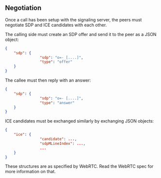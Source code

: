 ## Negotiation
Once a call has been setup with the signaling server, the peers must 
negotiate SDP and ICE candidates with each other.

The calling side must create an SDP offer and send it to the peer as a JSON object:

```json
{
    "sdp": {
                "sdp": "o=- [....]",
                "type": "offer"
    }
}
```

The callee must then reply with an answer:

```json
{
    "sdp": {
                "sdp": "o=- [....]",
                "type": "answer"
    }
}
```

ICE candidates must be exchanged similarly by exchanging JSON objects:


```json
{
    "ice": {
                "candidate": ...,
                "sdpMLineIndex": ...,
                ...
    }
}
```

These structures are as specified by WebRTC. Read the WebRTC spec for more 
information on that.
